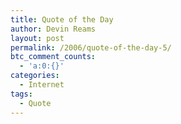 ```yaml
---
title: Quote of the Day
author: Devin Reams
layout: post
permalink: /2006/quote-of-the-day-5/
btc_comment_counts:
  - 'a:0:{}'
categories:
  - Internet
tags:
  - Quote
---
```

